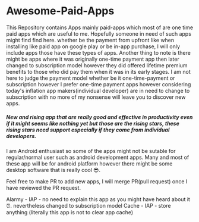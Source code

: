 # Awesome-Paid-Apps
This Repository contains Apps mainly paid-apps which most of are one time paid apps which are useful to me. Hopefully someone in need of such apps might find find here. whether be the payment from upfront like when installing like paid app on google play or be in-app purchase, I will only include apps those have these types of apps. Another thing to note is there might be apps where it was originally one-time payment app then later changed to subscription model however they did offered lifetime premium benefits to those who did pay them when it was in its early stages. I am not here to judge the payment model whether be it one-time-payment or subscription however I prefer one-time payment apps however considering today's inflation app makers(individual developer) are in need to change to subscription with no more of my nonsense will leave you to discover new apps.

##### New and rising app that are really good and effective in productivity even if it might seems like nothing yet but those are the rising stars, these rising stars need support especially if they come from individual developers. 

I am Android enthusiast so some of the apps might not be sutable for regular/normal user such as android development apps.
Many and most of these app will be for android platform however there might be some desktop software that is really cool 😎. 

Feel free to make PR to add new apps, I will merge PR(pull request) once I have reviewed the PR request.

Alarmy - IAP - no need to explain this app as you might have heard about it⏰. nevertheless changed to subscription model
Cache - IAP - store anything (literally this app is not to clear app cache)
